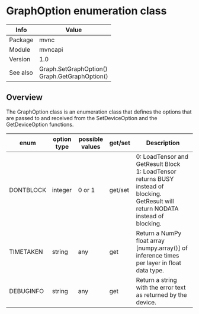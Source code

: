 # GraphOption enumeration class

|Info      | Value |
|----------|---------------|
|Package   |  mvnc         |
|Module    |  mvncapi      |
|Version   |  1.0          |
|See also  |  Graph.SetGraphOption()<br>Graph.GetGraphOption()|



## Overview
The GraphOption class is an enumeration class that defines the options that are passed to and received from the SetDeviceOption and the GetDeviceOption functions.


enum| option type | possible values|get/set|Description
--- | ----------- | -------------- |-------|-----------
DONTBLOCK |integer |0 or 1|get/set|0: LoadTensor and GetResult Block<br>1: LoadTensor returns BUSY instead of blocking. GetResult will return NODATA instead of blocking.
TIMETAKEN |string |any|get|Return a NumPy float array [numpy.array()] of inference times per layer in float data type.
DEBUGINFO | string |any|get|Return a string with the error text as returned by the device.
